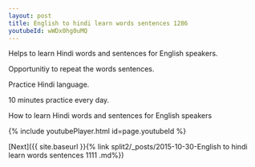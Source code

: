 ```yaml
---
layout: post
title: English to hindi learn words sentences 1286 
youtubeId: wWDx0hg0uMQ
---
```

 
 
Helps to learn Hindi words and sentences for English speakers.

Opportunitiy to repeat the words sentences. 

Practice Hindi language. 
 
10 minutes practice every day. 
 
How to learn Hindi words and sentences for English speakers 
 
{% include youtubePlayer.html id=page.youtubeId %}
 
 
[Next]({{ site.baseurl }}{% link  split2/_posts/2015-10-30-English to hindi learn words sentences 1111 .md%})
 
